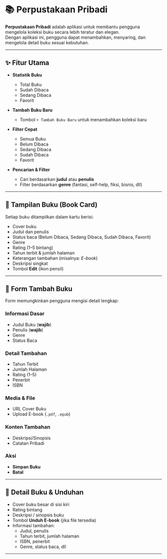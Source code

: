# 📚 Perpustakaan Pribadi

**Perpustakaan Pribadi** adalah aplikasi untuk membantu pengguna mengelola koleksi buku secara lebih teratur dan elegan.  
Dengan aplikasi ini, pengguna dapat menambahkan, menyaring, dan mengelola detail buku sesuai kebutuhan.

---

## ✨ Fitur Utama

- **Statistik Buku**
  - Total Buku
  - Sudah Dibaca
  - Sedang Dibaca
  - Favorit

- **Tambah Buku Baru**
  - Tombol `+ Tambah Buku Baru` untuk menambahkan koleksi baru

- **Filter Cepat**
  - Semua Buku
  - Belum Dibaca
  - Sedang Dibaca
  - Sudah Dibaca
  - Favorit

- **Pencarian & Filter**
  - Cari berdasarkan **judul** atau **penulis**
  - Filter berdasarkan **genre** (fantasi, self-help, fiksi, bisnis, dll)

---

## 📖 Tampilan Buku (Book Card)

Setiap buku ditampilkan dalam kartu berisi:
- Cover buku
- Judul dan penulis
- Status baca (Belum Dibaca, Sedang Dibaca, Sudah Dibaca, Favorit)
- Genre
- Rating (1–5 bintang)
- Tahun terbit & jumlah halaman
- Keterangan tambahan (misalnya: *E-book*)
- Deskripsi singkat
- Tombol **Edit** (ikon pensil)

---

## 📝 Form Tambah Buku

Form memungkinkan pengguna mengisi detail lengkap:

### Informasi Dasar
- Judul Buku (**wajib**)
- Penulis (**wajib**)
- Genre
- Status Baca

### Detail Tambahan
- Tahun Terbit
- Jumlah Halaman
- Rating (1–5)
- Penerbit
- ISBN

### Media & File
- URL Cover Buku
- Upload E-book (`.pdf`, `.epub`)

### Konten Tambahan
- Deskripsi/Sinopsis
- Catatan Pribadi

### Aksi
- **Simpan Buku**
- **Batal**

---

## 📑 Detail Buku & Unduhan

- Cover buku besar di sisi kiri
- Rating bintang
- Deskripsi / sinopsis buku
- Tombol **Unduh E-book** (jika file tersedia)
- Informasi tambahan:
  - Judul, penulis
  - Tahun terbit, jumlah halaman
  - ISBN, penerbit
  - Genre, status baca, dll

---
